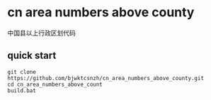 # cn area numbers above county

中国县以上行政区划代码

## quick start 

```shell script
git clone https://github.com/bjwktcsnzh/cn_area_numbers_above_county.git
cd cn_area_numbers_above_count
build.bat
```
